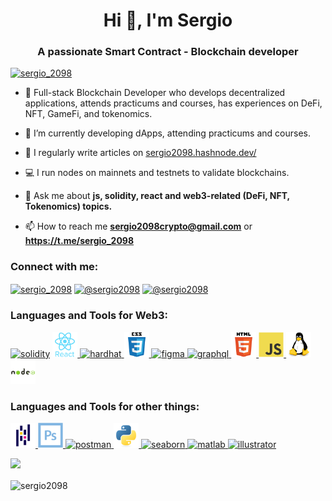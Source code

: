 <h1 align="center">Hi 👋, I'm Sergio</h1>
<h3 align="center">A passionate Smart Contract - Blockchain developer</h3>

<p align="left"> <a href="https://twitter.com/sergio_2098" target="blank"><img src="https://img.shields.io/twitter/follow/sergio_2098?logo=twitter&style=for-the-badge" alt="sergio_2098" /></a> </p>

- 🔭 Full-stack Blockchain Developer who develops decentralized applications, attends practicums and courses, has experiences on DeFi, NFT, GameFi, and tokenomics.

- 🌱 I’m currently developing dApps, attending practicums and courses.

- 📝 I regularly write articles on [sergio2098.hashnode.dev/](sergio2098.hashnode.dev/)

- 💻 I run nodes on mainnets and testnets to validate blockchains.

- 💬 Ask me about **js, solidity, react and web3-related (DeFi, NFT, Tokenomics) topics.**

- 📫 How to reach me **sergio2098crypto@gmail.com** or **https://t.me/sergio_2098**

<h3 align="left">Connect with me:</h3>
<p align="left">
<a href="https://twitter.com/sergio_2098" target="blank"><img align="center" src="https://raw.githubusercontent.com/rahuldkjain/github-profile-readme-generator/master/src/images/icons/Social/twitter.svg" alt="sergio_2098" height="30" width="40" /></a>
<a href="https://hashnode.com/@sergio2098" target="blank"><img align="center" src="https://raw.githubusercontent.com/rahuldkjain/github-profile-readme-generator/master/src/images/icons/Social/hashnode.svg" alt="@sergio2098" height="30" width="40" /></a>
<a href="https://medium.com/@sergio2098" target="blank"><img align="center" src="https://raw.githubusercontent.com/rahuldkjain/github-profile-readme-generator/master/src/images/icons/Social/medium.svg" alt="@sergio2098" height="30" width="40" /></a>
</p>

<h3 align="left">Languages and Tools for Web3:</h3>
<p align="left">  <a href="https://docs.soliditylang.org/" target="_blank" rel="noreferrer"> <img src="https://pbs.twimg.com/media/E0KH3AOX0AQPjKa.png" alt="solidity" height="40"/></a> <a href="https://reactjs.org/" target="_blank" rel="noreferrer"> <img src="https://raw.githubusercontent.com/devicons/devicon/master/icons/react/react-original-wordmark.svg" alt="react" width="40" height="40"/> </a> <a href="https://hardhat.org/" target="_blank" rel="noreferrer"> <img src="https://seeklogo.com/images/H/hardhat-logo-888739EBB4-seeklogo.com.png" alt="hardhat" width="40" height="40"/> </a> <a href="https://www.w3schools.com/css/" target="_blank" rel="noreferrer"> <img src="https://raw.githubusercontent.com/devicons/devicon/master/icons/css3/css3-original-wordmark.svg" alt="css3" width="40" height="40"/> </a> <a href="https://www.figma.com/" target="_blank" rel="noreferrer"> <img src="https://www.vectorlogo.zone/logos/figma/figma-icon.svg" alt="figma" width="40" height="40"/> </a> <a href="https://graphql.org" target="_blank" rel="noreferrer"> <img src="https://www.vectorlogo.zone/logos/graphql/graphql-icon.svg" alt="graphql" width="40" height="40"/> </a> <a href="https://www.w3.org/html/" target="_blank" rel="noreferrer"> <img src="https://raw.githubusercontent.com/devicons/devicon/master/icons/html5/html5-original-wordmark.svg" alt="html5" width="40" height="40"/> </a>  <a href="https://developer.mozilla.org/en-US/docs/Web/JavaScript" target="_blank" rel="noreferrer"> <img src="https://raw.githubusercontent.com/devicons/devicon/master/icons/javascript/javascript-original.svg" alt="javascript" width="40" height="40"/> </a> <a href="https://www.linux.org/" target="_blank" rel="noreferrer"> <img src="https://raw.githubusercontent.com/devicons/devicon/master/icons/linux/linux-original.svg" alt="linux" width="40" height="40"/> </a> <a href="https://nodejs.org" target="_blank" rel="noreferrer"> <img src="https://raw.githubusercontent.com/devicons/devicon/master/icons/nodejs/nodejs-original-wordmark.svg" alt="nodejs" width="40" height="40"/> </a>  </p>

<h3 align="left">Languages and Tools for other things:</h3>
<p align="left"><a href="https://pandas.pydata.org/" target="_blank" rel="noreferrer"> <img src="https://raw.githubusercontent.com/devicons/devicon/2ae2a900d2f041da66e950e4d48052658d850630/icons/pandas/pandas-original.svg" alt="pandas" width="40" height="40"/> </a> <a href="https://www.photoshop.com/en" target="_blank" rel="noreferrer"> <img src="https://raw.githubusercontent.com/devicons/devicon/master/icons/photoshop/photoshop-line.svg" alt="photoshop" width="40" height="40"/> </a> <a href="https://postman.com" target="_blank" rel="noreferrer"> <img src="https://www.vectorlogo.zone/logos/getpostman/getpostman-icon.svg" alt="postman" width="40" height="40"/> </a> <a href="https://www.python.org" target="_blank" rel="noreferrer"> <img src="https://raw.githubusercontent.com/devicons/devicon/master/icons/python/python-original.svg" alt="python" width="40" height="40"/> </a>
<a href="https://seaborn.pydata.org/" target="_blank" rel="noreferrer"> <img src="https://seaborn.pydata.org/_images/logo-mark-lightbg.svg" alt="seaborn" width="40" height="40"/> </a> <a href="https://www.mathworks.com/" target="_blank" rel="noreferrer"> <img src="https://upload.wikimedia.org/wikipedia/commons/2/21/Matlab_Logo.png" alt="matlab" width="40" height="40"/> </a> <a href="https://www.adobe.com/in/products/illustrator.html" target="_blank" rel="noreferrer"> <img src="https://www.vectorlogo.zone/logos/adobe_illustrator/adobe_illustrator-icon.svg" alt="illustrator" width="40" height="40"/> </a></p>

![](https://github-readme-stats.vercel.app/api?username=sergio2098&theme=light&hide_border=false&include_all_commits=true&count_private=true)<br/>

<p><img align="center" src="https://github-readme-stats.vercel.app/api/top-langs?username=sergio2098&show_icons=true&locale=en&layout=compact" alt="sergio2098" /></p>
